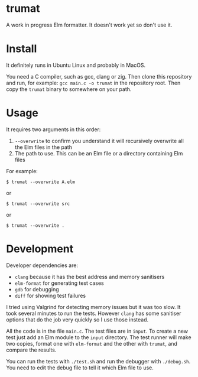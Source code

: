 # trumat

A work in progress Elm formatter. It doesn't work yet so don't use it.

# Install

It definitely runs in Ubuntu Linux and probably in MacOS.

You need a C compiler, such as gcc, clang or zig. Then clone this repository and run, for example: `gcc main.c -o trumat` in the repository root. Then copy the `trumat` binary to somewhere on your path.

# Usage

It requires two arguments in this order:

1. `--overwrite` to confirm you understand it will recursively overwrite all the Elm files in the path
2. The path to use. This can be an Elm file or a directory containing Elm files

For example:

```
$ trumat --overwrite A.elm
```

or

```
$ trumat --overwrite src
```

or

```
$ trumat --overwrite .
```

# Development

Developer dependencies are:

- `clang` because it has the best address and memory sanitisers
- `elm-format` for generating test cases
- `gdb` for debugging
- `diff` for showing test failures

I tried using Valgrind for detecting memory issues but it was too slow. It took several minutes to run the tests. However `clang` has some sanitiser options that do the job very quickly so I use those instead.

All the code is in the file `main.c`. The test files are in `input`. To create a new test just add an Elm module to the `input` directory. The test runner will make two copies, format one with `elm-format` and the other with `trumat`, and compare the results.

You can run the tests with `./test.sh` and run the debugger with `./debug.sh`. You need to edit the debug file to tell it which Elm file to use.
